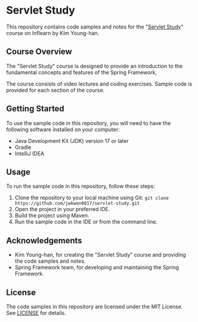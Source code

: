 # Servlet Study

This repository contains code samples and notes for the "[Servlet Study](https://www.inflearn.com/course/%EC%8A%A4%ED%94%84%EB%A7%81-mvc-1)" course on Inflearn by Kim Young-han.

## Course Overview

The "Servlet Study" course is designed to provide an introduction to the fundamental concepts and features of the Spring Framework,

The course consists of video lectures and coding exercises. Sample code is provided for each section of the course.

## Getting Started

To use the sample code in this repository, you will need to have the following software installed on your computer:

- Java Development Kit (JDK) version 17 or later
- Gradle
- IntelliJ IDEA

## Usage

To run the sample code in this repository, follow these steps:

1. Clone the repository to your local machine using Git: `git clone https://github.com/jwkwon0817/servlet-study.git`
2. Open the project in your preferred IDE.
3. Build the project using Maven.
4. Run the sample code in the IDE or from the command line.

## Acknowledgements

- Kim Young-han, for creating the "Servlet Study" course and providing the code samples and notes.
- Spring Framework team, for developing and maintaining the Spring Framework.

## License

The code samples in this repository are licensed under the MIT License. See [LICENSE](LICENSE) for details.
